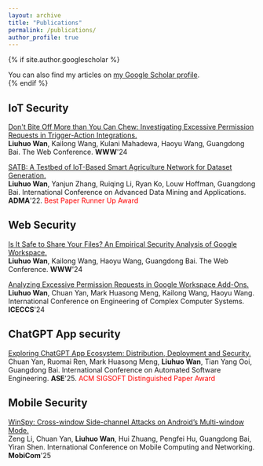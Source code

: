 ```yaml
---
layout: archive
title: "Publications"
permalink: /publications/
author_profile: true
---
```


{% if site.author.googlescholar %}
  <div class="wordwrap">You can also find my articles on <a href="{{https://scholar.google.com.au/citations?user=4nWdmS4AAAAJ&hl=en}}">my Google Scholar profile</a>.</div>
{% endif %}


## IoT Security 

[Don't Bite Off More than You Can Chew: Investigating Excessive Permission Requests in Trigger-Action Integrations.](https://cosunshine.github.io/files/dont-bit-off.pdf) \
**Liuhuo Wan**, Kailong Wang, Kulani Mahadewa, Haoyu Wang, Guangdong Bai. The Web Conference. **WWW**'24

[SATB: A Testbed of IoT-Based Smart Agriculture Network for Dataset Generation.](https://cosunshine.github.io/files/Smart_Agriculture_Dataset_Paper.pdf) \
**Liuhuo Wan**, Yanjun Zhang, Ruiqing Li, Ryan Ko, Louw Hoffman, Guangdong Bai. International Conference on Advanced Data Mining and Applications. **ADMA**'22. <span style="color:red"> Best Paper Runner Up Award </span>

## Web Security 

[Is It Safe to Share Your Files? An Empirical Security Analysis of Google Workspace.](https://cosunshine.github.io/files/is-it-safe.pdf) \
**Liuhuo Wan**, Kailong Wang, Haoyu Wang, Guangdong Bai. The Web Conference. **WWW**'24

[Analyzing Excessive Permission Requests in Google Workspace Add-Ons.](https://cosunshine.github.io/files/BCP_excessive.pdf) \
**Liuhuo Wan**, Chuan Yan, Mark Huasong Meng, Kailong Wang, Haoyu Wang. International Conference on Engineering of Complex Computer Systems. **ICECCS**'24

## ChatGPT App security

[Exploring ChatGPT App Ecosystem: Distribution, Deployment and Security.](https://cosunshine.github.io/files/chatgpt-app.pdf) \
Chuan Yan, Ruomai Ren, Mark Huasong Meng, **Liuhuo Wan**, Tian Yang Ooi, Guangdong Bai. 
International Conference on Automated Software Engineering. **ASE**'25. <span style="color:red"> ACM SIGSOFT Distinguished Paper Award </span>

## Mobile Security

[WinSpy: Cross-window Side-channel Attacks on Android’s Multi-window Mode.](https://cosunshine.github.io/files/chatgpt-app.pdf) \
Zeng Li, Chuan Yan, **Liuhuo Wan**, Hui Zhuang, Pengfei Hu, Guangdong Bai, Yiran Shen. 
International Conference on Mobile Computing and Networking. **MobiCom**'25



